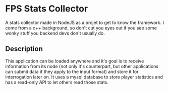 # FPS Stats Collector

A stats collector made in NodeJS as a projet to get to know the framework. I come from a c++ background, so don't cut you eyes out if you see some wonky stuff you backend devs don't usually do.


## Description

This application can be loaded anywhere and it's goal is to receive information from its node (not only it's counterpart, but other applications can submit data if they apply to the input format) and store it for interrogation later on. It uses a mysql database to store player statistics and has a read-only API to let others read those stats.

